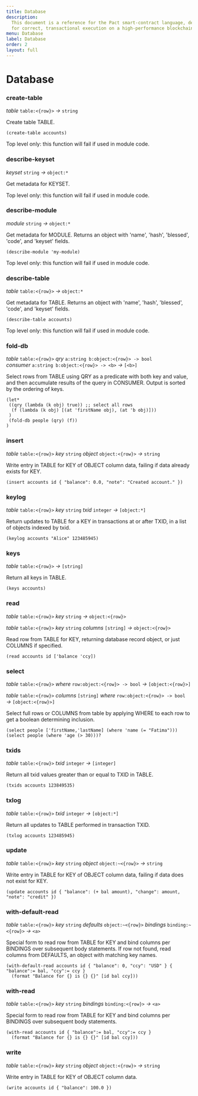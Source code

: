 ```yaml
---
title: Database
description:
  This document is a reference for the Pact smart-contract language, designed
  for correct, transactional execution on a high-performance blockchain.
menu: Database
label: Database
order: 2
layout: full
---
```


# Database

### create-table

_table_&nbsp;`table:<{row}>` _&rarr;_&nbsp;`string`

Create table TABLE.

```pact
(create-table accounts)
```

Top level only: this function will fail if used in module code.

### describe-keyset

_keyset_&nbsp;`string` _&rarr;_&nbsp;`object:*`

Get metadata for KEYSET.

Top level only: this function will fail if used in module code.

### describe-module

_module_&nbsp;`string` _&rarr;_&nbsp;`object:*`

Get metadata for MODULE. Returns an object with 'name', 'hash', 'blessed',
'code', and 'keyset' fields.

```pact
(describe-module 'my-module)
```

Top level only: this function will fail if used in module code.

### describe-table

_table_&nbsp;`table:<{row}>` _&rarr;_&nbsp;`object:*`

Get metadata for TABLE. Returns an object with 'name', 'hash', 'blessed',
'code', and 'keyset' fields.

```pact
(describe-table accounts)
```

Top level only: this function will fail if used in module code.

### fold-db

_table_&nbsp;`table:<{row}>` _qry_&nbsp;`a:string b:object:<{row}> -> bool`
_consumer_&nbsp;`a:string b:object:<{row}> -> <b>` _&rarr;_&nbsp;`[<b>]`

Select rows from TABLE using QRY as a predicate with both key and value, and
then accumulate results of the query in CONSUMER. Output is sorted by the
ordering of keys.

```pact
(let*
 ((qry (lambda (k obj) true)) ;; select all rows
  (f (lambda (k obj) [(at 'firstName obj), (at 'b obj)]))
 )
 (fold-db people (qry) (f))
)
```

### insert

_table_&nbsp;`table:<{row}>` _key_&nbsp;`string` _object_&nbsp;`object:<{row}>`
_&rarr;_&nbsp;`string`

Write entry in TABLE for KEY of OBJECT column data, failing if data already
exists for KEY.

```pact
(insert accounts id { "balance": 0.0, "note": "Created account." })
```

### keylog

_table_&nbsp;`table:<{row}>` _key_&nbsp;`string` _txid_&nbsp;`integer`
_&rarr;_&nbsp;`[object:*]`

Return updates to TABLE for a KEY in transactions at or after TXID, in a list of
objects indexed by txid.

```pact
(keylog accounts "Alice" 123485945)
```

### keys

_table_&nbsp;`table:<{row}>` _&rarr;_&nbsp;`[string]`

Return all keys in TABLE.

```pact
(keys accounts)
```

### read

_table_&nbsp;`table:<{row}>` _key_&nbsp;`string` _&rarr;_&nbsp;`object:<{row}>`

_table_&nbsp;`table:<{row}>` _key_&nbsp;`string` _columns_&nbsp;`[string]`
_&rarr;_&nbsp;`object:<{row}>`

Read row from TABLE for KEY, returning database record object, or just COLUMNS
if specified.

```pact
(read accounts id ['balance 'ccy])
```

### select

_table_&nbsp;`table:<{row}>` _where_&nbsp;`row:object:<{row}> -> bool`
_&rarr;_&nbsp;`[object:<{row}>]`

_table_&nbsp;`table:<{row}>` _columns_&nbsp;`[string]`
_where_&nbsp;`row:object:<{row}> -> bool` _&rarr;_&nbsp;`[object:<{row}>]`

Select full rows or COLUMNS from table by applying WHERE to each row to get a
boolean determining inclusion.

```pact
(select people ['firstName,'lastName] (where 'name (= "Fatima")))
(select people (where 'age (> 30)))?
```

### txids

_table_&nbsp;`table:<{row}>` _txid_&nbsp;`integer` _&rarr;_&nbsp;`[integer]`

Return all txid values greater than or equal to TXID in TABLE.

```pact
(txids accounts 123849535)
```

### txlog

_table_&nbsp;`table:<{row}>` _txid_&nbsp;`integer` _&rarr;_&nbsp;`[object:*]`

Return all updates to TABLE performed in transaction TXID.

```pact
(txlog accounts 123485945)
```

### update

_table_&nbsp;`table:<{row}>` _key_&nbsp;`string` _object_&nbsp;`object:~<{row}>`
_&rarr;_&nbsp;`string`

Write entry in TABLE for KEY of OBJECT column data, failing if data does not
exist for KEY.

```pact
(update accounts id { "balance": (+ bal amount), "change": amount, "note": "credit" })
```

### with-default-read

_table_&nbsp;`table:<{row}>` _key_&nbsp;`string`
_defaults_&nbsp;`object:~<{row}>` _bindings_&nbsp;`binding:~<{row}>`
_&rarr;_&nbsp;`<a>`

Special form to read row from TABLE for KEY and bind columns per BINDINGS over
subsequent body statements. If row not found, read columns from DEFAULTS, an
object with matching key names.

```pact
(with-default-read accounts id { "balance": 0, "ccy": "USD" } { "balance":= bal, "ccy":= ccy }
  (format "Balance for {} is {} {}" [id bal ccy]))
```

### with-read

_table_&nbsp;`table:<{row}>` _key_&nbsp;`string`
_bindings_&nbsp;`binding:<{row}>` _&rarr;_&nbsp;`<a>`

Special form to read row from TABLE for KEY and bind columns per BINDINGS over
subsequent body statements.

```pact
(with-read accounts id { "balance":= bal, "ccy":= ccy }
  (format "Balance for {} is {} {}" [id bal ccy]))
```

### write

_table_&nbsp;`table:<{row}>` _key_&nbsp;`string` _object_&nbsp;`object:<{row}>`
_&rarr;_&nbsp;`string`

Write entry in TABLE for KEY of OBJECT column data.

```pact
(write accounts id { "balance": 100.0 })
```
